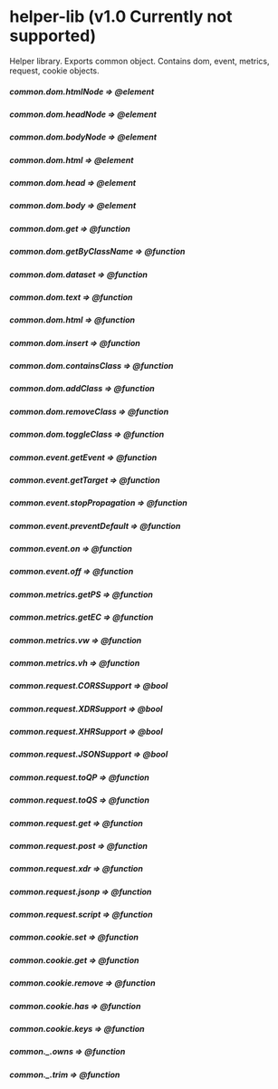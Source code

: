 # helper-lib (v1.0 Currently not supported)
Helper library. Exports common object. Contains dom, event, metrics, request, cookie objects.

##### common.dom.htmlNode => @element
##### common.dom.headNode => @element
##### common.dom.bodyNode => @element
##### common.dom.html => @element
##### common.dom.head => @element
##### common.dom.body => @element
##### common.dom.get => @function
##### common.dom.getByClassName => @function
##### common.dom.dataset => @function
##### common.dom.text => @function
##### common.dom.html => @function
##### common.dom.insert => @function
##### common.dom.containsClass => @function
##### common.dom.addClass => @function
##### common.dom.removeClass => @function
##### common.dom.toggleClass => @function


##### common.event.getEvent => @function
##### common.event.getTarget => @function
##### common.event.stopPropagation => @function
##### common.event.preventDefault => @function
##### common.event.on => @function
##### common.event.off => @function


##### common.metrics.getPS => @function
##### common.metrics.getEC => @function
##### common.metrics.vw => @function
##### common.metrics.vh => @function


##### common.request.CORSSupport => @bool
##### common.request.XDRSupport => @bool
##### common.request.XHRSupport => @bool
##### common.request.JSONSupport => @bool
##### common.request.toQP => @function
##### common.request.toQS => @function
##### common.request.get => @function
##### common.request.post => @function
##### common.request.xdr => @function
##### common.request.jsonp => @function
##### common.request.script => @function


##### common.cookie.set => @function
##### common.cookie.get => @function
##### common.cookie.remove => @function
##### common.cookie.has => @function
##### common.cookie.keys => @function


##### common._.owns => @function
##### common._.trim => @function
